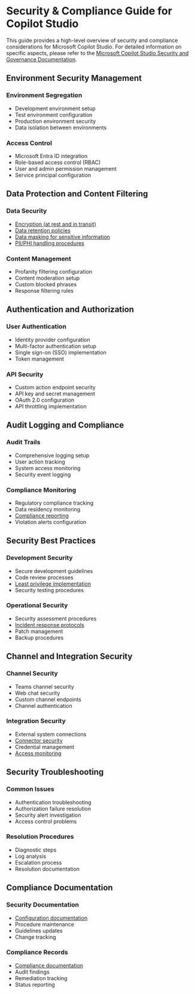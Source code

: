 # Security & Compliance Guide for Copilot Studio

This guide provides a high-level overview of security and compliance considerations for Microsoft Copilot Studio. For detailed information on specific aspects, please refer to the [Microsoft Copilot Studio Security and Governance Documentation](../copilot-studio-security-governance.md).

## Environment Security Management

### Environment Segregation
- Development environment setup
- Test environment configuration
- Production environment security
- Data isolation between environments

### Access Control
- Microsoft Entra ID integration
- Role-based access control (RBAC)
- User and admin permission management
- Service principal configuration

## Data Protection and Content Filtering

### Data Security
- [Encryption (at rest and in transit)](../copilot-studio-security-governance.md#encryption)
- [Data retention policies](../copilot-studio-security-governance.md#data-retention-policies)
- [Data masking for sensitive information](../copilot-studio-security-governance.md#data-masking-for-sensitive-information)
- [PII/PHI handling procedures](../copilot-studio-security-governance.md#piiphi-handling-procedures)

### Content Management
- Profanity filtering configuration
- Content moderation setup
- Custom blocked phrases
- Response filtering rules

## Authentication and Authorization

### User Authentication
- Identity provider configuration
- Multi-factor authentication setup
- Single sign-on (SSO) implementation
- Token management

### API Security
- Custom action endpoint security
- API key and secret management
- OAuth 2.0 configuration
- API throttling implementation

## Audit Logging and Compliance

### Audit Trails
- Comprehensive logging setup
- User action tracking
- System access monitoring
- Security event logging

### Compliance Monitoring
- Regulatory compliance tracking
- Data residency monitoring
- [Compliance reporting](../copilot-studio-security-governance.md#compliance-frameworks)
- Violation alerts configuration

## Security Best Practices

### Development Security
- Secure development guidelines
- Code review processes
- [Least privilege implementation](../copilot-studio-security-governance.md#implementation-best-practices)
- Security testing procedures

### Operational Security
- Security assessment procedures
- [Incident response protocols](../copilot-studio-security-governance.md#incident-response-for-data-breaches)
- Patch management
- Backup procedures

## Channel and Integration Security

### Channel Security
- Teams channel security
- Web chat security
- Custom channel endpoints
- Channel authentication

### Integration Security
- External system connections
- [Connector security](../copilot-studio-security-governance.md#managing-connector-access)
- Credential management
- [Access monitoring](../copilot-studio-security-governance.md#dlp-policy-monitoring-and-enforcement)

## Security Troubleshooting

### Common Issues
- Authentication troubleshooting
- Authorization failure resolution
- Security alert investigation
- Access control problems

### Resolution Procedures
- Diagnostic steps
- Log analysis
- Escalation process
- Resolution documentation

## Compliance Documentation

### Security Documentation
- [Configuration documentation](../copilot-studio-security-governance.md#appendix)
- Procedure maintenance
- Guidelines updates
- Change tracking

### Compliance Records
- [Compliance documentation](../copilot-studio-security-governance.md#regulatory-compliance-references)
- Audit findings
- Remediation tracking
- Status reporting
